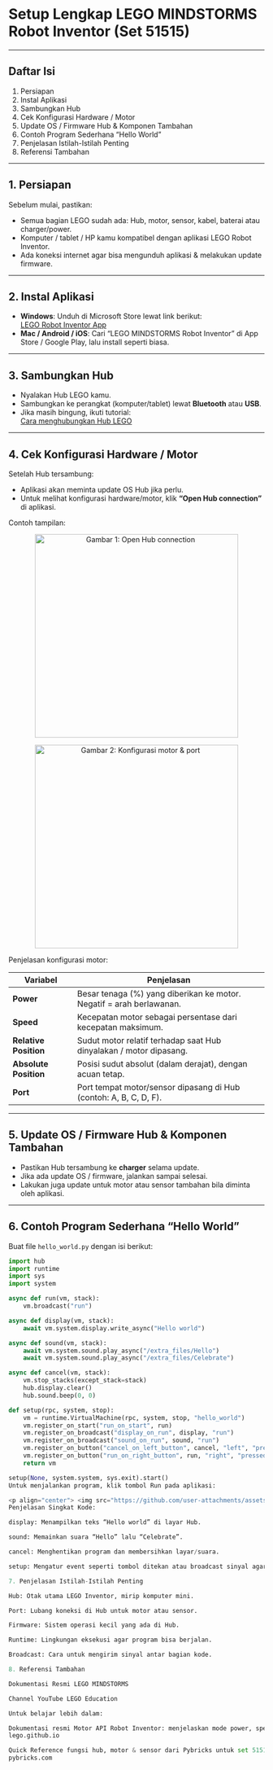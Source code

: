 # Setup Lengkap LEGO MINDSTORMS Robot Inventor (Set 51515)

---

## Daftar Isi

1. Persiapan  
2. Instal Aplikasi  
3. Sambungkan Hub  
4. Cek Konfigurasi Hardware / Motor  
5. Update OS / Firmware Hub & Komponen Tambahan  
6. Contoh Program Sederhana “Hello World”  
7. Penjelasan Istilah-Istilah Penting  
8. Referensi Tambahan  

---

## 1. Persiapan

Sebelum mulai, pastikan:

- Semua bagian LEGO sudah ada: Hub, motor, sensor, kabel, baterai atau charger/power.  
- Komputer / tablet / HP kamu kompatibel dengan aplikasi LEGO Robot Inventor.  
- Ada koneksi internet agar bisa mengunduh aplikasi & melakukan update firmware.

---

## 2. Instal Aplikasi

- **Windows**: Unduh di Microsoft Store lewat link berikut:  
  [LEGO Robot Inventor App](https://apps.microsoft.com/detail/9mtq0n7w1d6x?launch=true&mode=full&hl=en-us&gl=id&ocid=bingwebsearch)  
- **Mac / Android / iOS**: Cari “LEGO MINDSTORMS Robot Inventor” di App Store / Google Play, lalu install seperti biasa.

---

## 3. Sambungkan Hub

- Nyalakan Hub LEGO kamu.  
- Sambungkan ke perangkat (komputer/tablet) lewat **Bluetooth** atau **USB**.  
- Jika masih bingung, ikuti tutorial:  
  [Cara menghubungkan Hub LEGO](https://www.youtube.com/watch?v=MEj1_pS3esw)

---

## 4. Cek Konfigurasi Hardware / Motor

Setelah Hub tersambung:

- Aplikasi akan meminta update OS Hub jika perlu.  
- Untuk melihat konfigurasi hardware/motor, klik **“Open Hub connection”** di aplikasi.  

Contoh tampilan:  

<p align="center">
  <img src="https://github.com/user-attachments/assets/ff60885e-ff1c-46f7-b478-a87426970cee" alt="Gambar 1: Open Hub connection" width="400"/>
</p>

<p align="center">
  <img src="https://github.com/user-attachments/assets/1fe1ba9b-1212-4e0e-91ff-4dd6321325d4" alt="Gambar 2: Konfigurasi motor & port" width="400"/>
</p>

Penjelasan konfigurasi motor:

| Variabel              | Penjelasan                                                                 |
|------------------------|------------------------------------------------------------------------------|
| **Power**              | Besar tenaga (%) yang diberikan ke motor. Negatif = arah berlawanan.        |
| **Speed**              | Kecepatan motor sebagai persentase dari kecepatan maksimum.                |
| **Relative Position**  | Sudut motor relatif terhadap saat Hub dinyalakan / motor dipasang.          |
| **Absolute Position**  | Posisi sudut absolut (dalam derajat), dengan acuan tetap.                   |
| **Port**               | Port tempat motor/sensor dipasang di Hub (contoh: A, B, C, D, F).           |

---

## 5. Update OS / Firmware Hub & Komponen Tambahan

- Pastikan Hub tersambung ke **charger** selama update.  
- Jika ada update OS / firmware, jalankan sampai selesai.  
- Lakukan juga update untuk motor atau sensor tambahan bila diminta oleh aplikasi.  

---

## 6. Contoh Program Sederhana “Hello World”

Buat file `hello_world.py` dengan isi berikut:

```python
import hub
import runtime
import sys
import system

async def run(vm, stack):
    vm.broadcast("run")

async def display(vm, stack):
    await vm.system.display.write_async("Hello world")

async def sound(vm, stack):
    await vm.system.sound.play_async("/extra_files/Hello")
    await vm.system.sound.play_async("/extra_files/Celebrate")

async def cancel(vm, stack):
    vm.stop_stacks(except_stack=stack)
    hub.display.clear()
    hub.sound.beep(0, 0)

def setup(rpc, system, stop):
    vm = runtime.VirtualMachine(rpc, system, stop, "hello_world")
    vm.register_on_start("run_on_start", run)
    vm.register_on_broadcast("display_on_run", display, "run")
    vm.register_on_broadcast("sound_on_run", sound, "run")
    vm.register_on_button("cancel_on_left_button", cancel, "left", "pressed")
    vm.register_on_button("run_on_right_button", run, "right", "pressed")
    return vm

setup(None, system.system, sys.exit).start() 
Untuk menjalankan program, klik tombol Run pada aplikasi:

<p align="center"> <img src="https://github.com/user-attachments/assets/36721c45-9a89-444c-a69a-a2900cc316b0" alt="Tombol Run di aplikasi" width="400"/> </p>
Penjelasan Singkat Kode:

display: Menampilkan teks “Hello world” di layar Hub.

sound: Memainkan suara “Hello” lalu “Celebrate”.

cancel: Menghentikan program dan membersihkan layar/suara.

setup: Mengatur event seperti tombol ditekan atau broadcast sinyal agar program bisa berjalan otomatis.

7. Penjelasan Istilah-Istilah Penting

Hub: Otak utama LEGO Inventor, mirip komputer mini.

Port: Lubang koneksi di Hub untuk motor atau sensor.

Firmware: Sistem operasi kecil yang ada di Hub.

Runtime: Lingkungan eksekusi agar program bisa berjalan.

Broadcast: Cara untuk mengirim sinyal antar bagian kode.

8. Referensi Tambahan

Dokumentasi Resmi LEGO MINDSTORMS

Channel YouTube LEGO Education

Untuk belajar lebih dalam:

Dokumentasi resmi Motor API Robot Inventor: menjelaskan mode power, speed, posisi relatif & absolut.
lego.github.io

Quick Reference fungsi hub, motor & sensor dari Pybricks untuk set 51515.
pybricks.com
